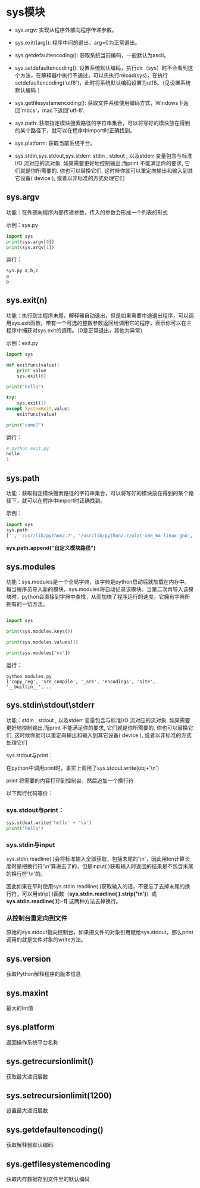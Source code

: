 # sys模块
* sys.argv: 实现从程序外部向程序传递参数。

* sys.exit([arg]): 程序中间的退出，arg=0为正常退出。

* sys.getdefaultencoding(): 获取系统当前编码，一般默认为ascii。

* sys.setdefaultencoding(): 设置系统默认编码，执行dir（sys）时不会看到这个方法，在解释器中执行不通过，可以先执行reload(sys)，在执行 setdefaultencoding('utf8')，此时将系统默认编码设置为utf8。（见设置系统默认编码 ）

* sys.getfilesystemencoding(): 获取文件系统使用编码方式，Windows下返回'mbcs'，mac下返回'utf-8'.

* sys.path: 获取指定模块搜索路径的字符串集合，可以将写好的模块放在得到的某个路径下，就可以在程序中import时正确找到。

* sys.platform: 获取当前系统平台。

* sys.stdin,sys.stdout,sys.stderr: stdin , stdout , 以及stderr 变量包含与标准I/O 流对应的流对象. 如果需要更好地控制输出,而print 不能满足你的要求, 它们就是你所需要的. 你也可以替换它们, 这时候你就可以重定向输出和输入到其它设备( device ), 或者以非标准的方式处理它们


## sys.argv

功能：在外部向程序内部传递参数，传入的参数会形成一个列表的形式

示例：sys.py

```python
import sys
print(sys.argv[0])
print(sys.argv[1])
```

运行：

```python
sys.py a,b,c
a
b
```


## sys.exit(n)

功能：执行到主程序末尾，解释器自动退出，但是如果需要中途退出程序，可以调用sys.exit函数，带有一个可选的整数参数返回给调用它的程序，表示你可以在主程序中捕获对sys.exit的调用。（0是正常退出，其他为异常）

示例：exit.py

```python
import sys

def exitfunc(value):
    print value
    sys.exit(0)

print("hello")

try:
    sys.exit(1)
except SystemExit,value:
    exitfunc(value)

print("come?")
```

运行：

```python
# python exit.py
hello
1
```


## sys.path

功能：获取指定模块搜索路径的字符串集合，可以将写好的模块放在得到的某个路径下，就可以在程序中import时正确找到。

示例：

```python
import sys
sys.path
['', '/usr/lib/python2.7', '/usr/lib/python2.7/plat-x86_64-linux-gnu', '/usr/lib/python2.7/lib-tk', '/usr/lib/python2.7/lib-old', '/usr/lib/python2.7/lib-dynload', '/usr/local/lib/python2.7/dist-packages', '/usr/lib/python2.7/dist-packages', '/usr/lib/python2.7/dist-packages/PILcompat', '/usr/lib/python2.7/dist-packages/gtk-2.0', '/usr/lib/python2.7/dist-packages/ubuntu-sso-client']
```

**sys.path.append("自定义模块路径")**


## sys.modules

功能：sys.modules是一个全局字典，该字典是python启动后就加载在内存中。每当程序员导入新的模块，sys.modules将自动记录该模块。当第二次再导入该模块时，python会直接到字典中查找，从而加快了程序运行的速度。它拥有字典所拥有的一切方法。


```python

import sys

print(sys.modules.keys())

print(sys.modules.values())

print(sys.modules["os"])
```

运行：

```
python modules.py
['copy_reg', 'sre_compile', '_sre', 'encodings', 'site', '__builtin__',...
```

## sys.stdin\stdout\stderr

功能：stdin , stdout , 以及stderr 变量包含与标准I/O 流对应的流对象. 如果需要更好地控制输出,而print 不能满足你的要求, 它们就是你所需要的. 你也可以替换它们, 这时候你就可以重定向输出和输入到其它设备( device ), 或者以非标准的方式处理它们

sys.stdout与print：

在python中调用print时，事实上调用了sys.stdout.write(obj+'\n')

print 将需要的内容打印到控制台，然后追加一个换行符

以下两行代码等价：

### sys.stdout与print：

```python
sys.stdout.write('hello' + '\n')
print('hello')
```

### sys.stdin与input

sys.stdin.readline( )会将标准输入全部获取，包括末尾的'\n'，因此用len计算长度时是把换行符'\n'算进去了的，但是input( )获取输入时返回的结果是不包含末尾的换行符'\n'的。

因此如果在平时使用sys.stdin.readline( )获取输入的话，不要忘了去掉末尾的换行符，可以用strip( )函数（**sys.stdin.readline( ).strip('\n')**）或 **sys.stdin.readline( )[:-1]** 这两种方法去掉换行。

### 从控制台重定向到文件

原始的sys.stdout指向控制台，如果把文件的对象引用赋给sys.stdout，那么print调用的就是文件对象的write方法。


## sys.version

获取Python解释程序的版本信息

## sys.maxint  

 最大的Int值

## sys.platform

返回操作系统平台名称

## sys.getrecursionlimit()

获取最大递归层数

## sys.setrecursionlimit(1200)

设置最大递归层数

## sys.getdefaultencoding()

获取解释器默认编码

## sys.getfilesystemencoding

获取内存数据存到文件里的默认编码
